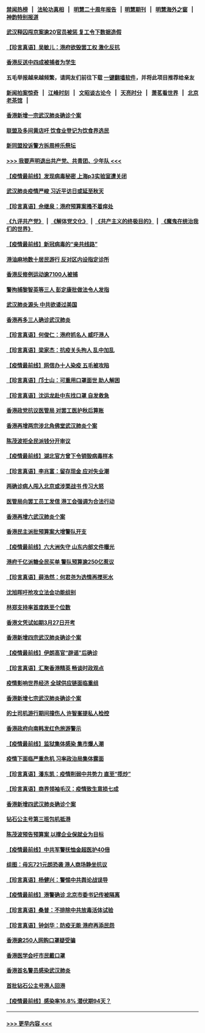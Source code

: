 #### [禁闻热榜](热点新闻.md?=0)  &nbsp;&nbsp;|&nbsp;&nbsp; [法轮功真相](https://github.com/gfw-breaker/truth/blob/master/README.md?=0) &nbsp;&nbsp;|&nbsp;&nbsp; [明慧二十周年报告](https://github.com/gfw-breaker/mh-reports/blob/master/README.md?=0) &nbsp;&nbsp;|&nbsp;&nbsp;[明慧期刊](https://github.com/gfw-breaker/mh-qikan) &nbsp;&nbsp;|&nbsp;&nbsp; [明慧海外之窗](https://github.com/gfw-breaker/mh-news/blob/master/README.md?=0) &nbsp;&nbsp;|&nbsp;&nbsp; [神韵特别报道](https://github.com/gfw-breaker/mh-news/blob/master/shenyun.md?=0)
#### [武汉释囚闯京案逾20官员被惩 复工令下数据造假](../pages/nsc415/n11912743.md?t=03040902) 
#### [【珍言真语】吴敏儿：港府欲毁罢工权 激化反抗](../pages/nsc415/n11912457.md?t=03040902) 
#### [香港反送中四成被捕者为学生](../pages/nsc415/n11910730.md?t=03040902) 
#### 五毛举报越来越频繁，请网友们前往下载 [一键翻墙软件](https://github.com/gfw-breaker/ssr-accounts)，并将此项目推荐给亲友
#### [新闻拍案惊奇](https://github.com/gfw-breaker/banned-news/blob/master/pages/link4.md) &nbsp;&nbsp;|&nbsp;&nbsp; [江峰时刻](https://github.com/gfw-breaker/banned-news/blob/master/pages/link4.md) &nbsp;&nbsp;|&nbsp;&nbsp; [文昭谈古论今](https://github.com/gfw-breaker/banned-news/blob/master/pages/link4.md) &nbsp;&nbsp;|&nbsp;&nbsp; [天亮时分](https://github.com/gfw-breaker/banned-news/blob/master/pages/link4.md) &nbsp;&nbsp;|&nbsp;&nbsp; [萧茗看世界](https://github.com/gfw-breaker/banned-news/blob/master/pages/link4.md) &nbsp;&nbsp;|&nbsp;&nbsp; [北京老茶馆](https://github.com/gfw-breaker/banned-news/blob/master/pages/link4.md) &nbsp;&nbsp;|&nbsp;&nbsp; 
#### [香港新增一宗武汉肺炎确诊个案](../pages/nsc415/n11910724.md?t=03040902) 
#### [联盟及多间黄店吁 饮食业登记为饮食界选民](../pages/nsc415/n11910718.md?t=03040902) 
#### [新同盟投诉警方拆周梓乐祭坛](../pages/nsc415/n11910707.md?t=03040902) 
#### [>>> 我要声明退出共产党、共青团、少年队 <<<](https://github.com/begood0513/goodnews/blob/master/quit/letter.md) 
#### [【疫情最前线】发现病毒秘密 上海p3实验室遭关闭](../pages/nsc415/n11910640.md?t=03040902) 
#### [武汉肺炎疫情严峻 习近平访日或延至秋天](../pages/nsc415/n11910570.md?t=03040902) 
#### [【珍言真语】佘继泉：港府预算案搔不着痒处](../pages/nsc415/n11910011.md?t=03040902) 
#### [《九评共产党》](https://github.com/begood0513/9ping.md/blob/master/README.md) &nbsp;|&nbsp; [《解体党文化》](../../../../jtdwh.md/blob/master/README.md)  &nbsp;|&nbsp; [《共产主义的终极目的》](../../../../gczydzjmd.md/blob/master/README.md) &nbsp;|&nbsp; [《魔鬼在统治我们的世界》](../../../../mgztzwmdsj.md/blob/master/README.md) 
#### [【疫情最前线】新冠病毒的“亲共线路”](../pages/nsc415/n11907734.md?t=03040902) 
#### [港油麻地数十居民游行 反对区内设指定诊所](../pages/nsc415/n11907900.md?t=03040902) 
#### [香港反修例运动逾7100人被捕](../pages/nsc415/n11907922.md?t=03040902) 
#### [警拘捕黎智英等三人 彭定康批做法令人发指](../pages/nsc415/n11907905.md?t=03040902) 
#### [武汉肺炎源头 中共欲诿过美国](../pages/nsc415/n11907665.md?t=03040902) 
#### [香港再多三人确诊武汉肺炎](../pages/nsc415/n11907846.md?t=03040902) 
#### [【珍言真语】何俊仁：港府抓名人 威吓港人](../pages/nsc415/n11907561.md?t=03040902) 
#### [【珍言真语】梁家杰：抗疫关头拘人 乱中加乱](../pages/nsc415/n11907444.md?t=03040902) 
#### [【疫情最前线】网信办十人染疫 五毛被攻陷](../pages/nsc415/n11903757.md?t=03040902) 
#### [【珍言真语】邝士山：可重用口罩面世 助人解困](../pages/nsc415/n11903875.md?t=03040902) 
#### [【珍言真语】沈运龙赴中东找口罩 自发救急](../pages/nsc415/n11903291.md?t=03040902) 
#### [香港政党抗议医管局 对罢工医护秋后算账](../pages/nsc415/n11901746.md?t=03040902) 
#### [香港再增两宗涉北角佛堂武汉肺炎个案](../pages/nsc415/n11901737.md?t=03040902) 
#### [陈茂波拒全民派钱分开审议](../pages/nsc415/n11901672.md?t=03040902) 
#### [【疫情最前线】湖北官方曾下令销毁病毒样本](../pages/nsc415/n11901518.md?t=03040902) 
#### [【珍言真语】李兆富：留存现金 应对失业潮](../pages/nsc415/n11901448.md?t=03040902) 
#### [两确诊病人闯入北京或涉栗战书 传习大怒](../pages/nsc415/n11901180.md?t=03040902) 
#### [医管局向罢工员工发信 港工会强调为合法行动](../pages/nsc415/n11898870.md?t=03040902) 
#### [香港再增六武汉肺炎个案](../pages/nsc415/n11898843.md?t=03040902) 
#### [香港民主派批预算案大增警队开支](../pages/nsc415/n11898813.md?t=03040902) 
#### [【疫情最前线】六大洲失守 山东内部文件曝光](../pages/nsc415/n11898455.md?t=03040902) 
#### [港府千亿派糖全民买单 警队预算逾250亿惹议](../pages/nsc415/n11898608.md?t=03040902) 
#### [【珍言真语】薛浩然：何君尧为选情再搅死水](../pages/nsc415/n11898269.md?t=03040902) 
#### [沈旭晖吁抢攻立法会功能组别](../pages/nsc415/n11896084.md?t=03040902) 
#### [林郑支持率首度跌至个位数](../pages/nsc415/n11896058.md?t=03040902) 
#### [香港文凭试如期3月27日开考](../pages/nsc415/n11896055.md?t=03040902) 
#### [香港新增四宗武汉肺炎确诊个案](../pages/nsc415/n11896040.md?t=03040902) 
#### [【疫情最前线】伊朗高官“辟谣”后确诊](../pages/nsc415/n11895902.md?t=03040902) 
#### [【珍言真语】汇聚香港精英 畅谈时政观点](../pages/nsc415/n11895733.md?t=03040902) 
#### [疫情影响世界经济 全球供应链面临重组](../pages/nsc415/n11895634.md?t=03040902) 
#### [香港新增七宗武汉肺炎确诊个案](../pages/nsc415/n11893498.md?t=03040902) 
#### [的士司机游行期间撞伤人 许智峯提私人检控](../pages/nsc415/n11893483.md?t=03040902) 
#### [香港政府向南韩发红色旅游警示](../pages/nsc415/n11893398.md?t=03040902) 
#### [【疫情最前线】监狱集体感染 集市爆人潮](../pages/nsc415/n11893181.md?t=03040902) 
#### [疫情下面临严重危机  习率政治局集体露面](../pages/nsc415/n11893305.md?t=03040902) 
#### [【珍言真语】潘东凯：疫情削弱中共势力 直至“揽炒”](../pages/nsc415/n11892866.md?t=03040902) 
#### [【珍言真语】商界领袖毛汉：疫情致生意损七成](../pages/nsc415/n11890348.md?t=03040902) 
#### [香港新增四武汉肺炎确诊个案](../pages/nsc415/n11890610.md?t=03040902) 
#### [钻石公主号第三班包机抵港](../pages/nsc415/n11890645.md?t=03040902) 
#### [陈茂波预告预算案 以撑企业保就业为目标](../pages/nsc415/n11890574.md?t=03040902) 
#### [【疫情最前线】中共军警抚恤金超医护40倍](../pages/nsc415/n11890458.md?t=03040902) 
#### [组图：毋忘721元朗恐袭 港人商场静坐抗议](../pages/nsc415/n11876882.md?t=03040902) 
#### [【珍言真语】杨健兴：警惕中共舆论战误导](../pages/nsc415/n11888131.md?t=03040902) 
#### [【疫情最前线】港警确诊 北京市委书记传被隔离](../pages/nsc415/n11886872.md?t=03040902) 
#### [【珍言真语】桑普：不排除中共放毒活体试验](../pages/nsc415/n11886832.md?t=03040902) 
#### [【珍言真语】钟剑华：防疫无能 港府再添民怨](../pages/nsc415/n11884504.md?t=03040902) 
#### [香港逾250人网购口罩疑受骗](../pages/nsc415/n11884388.md?t=03040902) 
#### [香港医学会吁市民戴口罩](../pages/nsc415/n11884367.md?t=03040902) 
#### [香港首名警员感染武汉肺炎](../pages/nsc415/n11884357.md?t=03040902) 
#### [首批钻石公主号港人回港](../pages/nsc415/n11884333.md?t=03040902) 
#### [【疫情最前线】感染率16.8% 潜伏期94天？](../pages/nsc415/n11884256.md?t=03040902) 

----
#### [ >>> 更早内容 <<< ](../indexes/nsc415-earlier.md)
